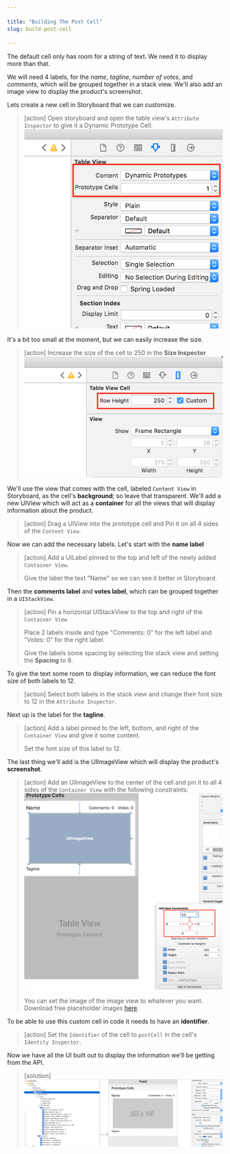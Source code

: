 ```yaml
---

title: "Building The Post Cell"
slug: build-post-cell

---
```


The default cell only has room for a string of text. We need it to display more than that.

We will need 4 labels, for the _name_, _tagline_, _number of votes_, and _comments_, which will be grouped together in a stack view. We'll also add an image view to display the product's screenshot.

Lets create a new cell in Storyboard that we can customize.

> [action]
> Open storyboard and open the table view's `Attribute Inspector` to give it a Dynamic Prototype Cell.
> ![Prototype Cell](assets/dynamic-prototype-cell.png)

It's a bit too small at the moment, but we can easily increase the size.

> [action]
> Increase the size of the cell to 250 in the **Size Inspector**
> ![Increase Cell Size](assets/cell-size.png)

We'll use the view that comes with the cell, labeled `Content View` in Storyboard, as the cell's **background**; so leave that transparent. We'll add a new UIView which will act as a **container** for all the views that will display information about the product.

> [action]
> Drag a UIView into the prototype cell and Pin it on all 4 sides of the `Content View`.

Now we can add the necessary labels. Let's start with the **name label**

> [action]
> Add a UILabel pinned to the top and left of the newly added `Container View`.
>
> Give the label the text "Name" so we can see it better in Storyboard.

Then the **comments label** and **votes label**, which can be grouped together in a `UIStackView`.

> [action]
> Pin a horizontal UIStackView to the top and right of the `Container View`
>
> Place 2 labels inside and type "Comments: 0" for the left label and "Votes: 0" for the right label.
>
> Give the labels some spacing by selecting the stack view and setting the **Spacing** to 8.

To give the text some room to display information, we can reduce the font size of both labels to 12.

> [action]
>  Select both labels in the stack view and change their font size to 12 in the `Attribute Inspector`.

Next up is the label for the **tagline**.

> [action]
> Add a label pinned to the left, bottom, and right of the `Container View` and give it some content.
>
> Set the font size of this label to 12.

The last thing we'll add is the UIImageView which will display the product's **screenshot**.

> [action]
> Add an UIImageView to the center of the cell and pin it to all 4 sides of the `Container View` with the following constraints:
> ![Pin Image View](assets/pin-image.png)
>
> You can set the image of the image view to whatever you want. Download free placeholder images [here](https://placeholder.com/).

To be able to use this custom cell in code it needs to have an **identifier**.

> [action]
> Set the `Identifier` of the cell to `postCell` in the cell's `Identity Inspector`.

Now we have all the UI built out to display the information we'll be getting from the API.

> [solution]
> ![Completed custom cell](assets/custom-cell.png)
